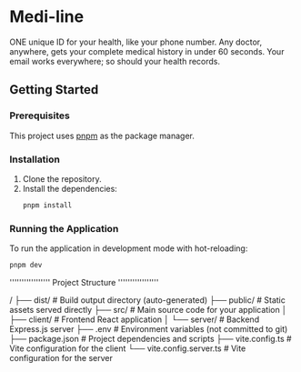 # Medi-line
ONE unique ID for your health, like your phone number. Any doctor, anywhere, gets your complete medical history in under 60 seconds. Your email works everywhere; so should your health records.

## Getting Started

### Prerequisites

This project uses [pnpm](https://pnpm.io/) as the package manager.

### Installation

1. Clone the repository.
2. Install the dependencies:
   ```bash
   pnpm install
   ```

### Running the Application

To run the application in development mode with hot-reloading:
```bash
pnpm dev

```
'''''''''''''''''
Project Structure
'''''''''''''''''

/
├── dist/                # Build output directory (auto-generated)
├── public/              # Static assets served directly
├── src/                 # Main source code for your application
│   ├── client/          # Frontend React application
│   └── server/          # Backend Express.js server
├── .env                 # Environment variables (not committed to git)
├── package.json         # Project dependencies and scripts
├── vite.config.ts       # Vite configuration for the client
└── vite.config.server.ts # Vite configuration for the server
